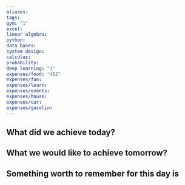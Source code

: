 ```yaml
---
aliases: 
tags: 
gym: "1"
excel: 
linear algebra: 
python: 
data bases: 
system design: 
calculus: 
probability: 
deep learning: "1"
expenses/food: "402"
expenses/fun: 
expenses/learn: 
expenses/events: 
expenses/house: 
expenses/car: 
expenses/gasolin:
---
```

## What did we achieve today?



## What we would like to achieve tomorrow?



## Something worth to remember for this day is
